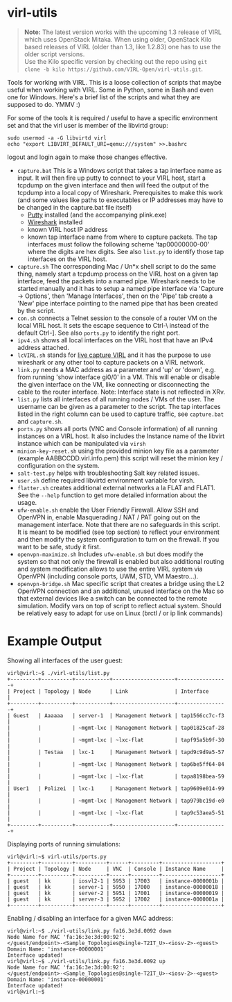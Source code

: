virl-utils
==========


> **Note:** The latest version works with the upcoming 1.3 release of VIRL which uses OpenStack Mitaka. When using older, OpenStack Kilo based releases of VIRL (older than 1.3, like 1.2.83) one has to use the older script versions.  
> Use the Kilo specific version by checking out the repo using `git clone -b kilo https://github.com/VIRL-Open/virl-utils.git`.


Tools for working with VIRL. This is a loose collection of scripts that maybe useful when working with VIRL. Some in Python, some in Bash and even one for Windows. Here's a brief list of the scripts and what they are supposed to do. YMMV :)

For some of the tools it is required / useful to have a specific environment set and that the virl user is member of the libvirtd group:

    sudo usermod -a -G libvirtd virl
    echo "export LIBVIRT_DEFAULT_URI=qemu:///system" >>.bashrc

logout and login again to make those changes effective.

*  ```capture.bat``` This is a Windows script that takes a tap interface name as input. It will then fire up putty to connect to your VIRL host, start a tcpdump on the given interface and then will feed the output of the tcpdump into a local copy of Wireshark. Prerequisites to make this work (and some values like paths to executables or IP addresses may have to be changed in the capture.bat file itself)
   * [Putty](http://www.chiark.greenend.org.uk/~sgtatham/putty/download.html "Putty download page") installed (and the accompanying plink.exe)
   * [Wireshark](https://www.wireshark.org/download.html "Wireshark download page") installed
   * known VIRL host IP address
   * known tap interface name from where to capture packets. The tap interfaces must follow the following scheme 'tap00000000-00' where the digits are hex digits. See also ```list.py``` to identify those tap interfaces on the VIRL host.
*   ```capture.sh``` The corresponding Mac / Un*x shell script to do the same thing, namely start a tcpdump process on the VIRL host on a given tap interface, feed the packets into a named pipe. Wireshark needs to be started manually and it has to setup a named pipe interface via 'Capture -> Options', then 'Manage Interfaces', then on the 'Pipe' tab create a 'New' pipe interface pointing to the named pipe that has been created by the script.
* ```con.sh``` connects a Telnet session to the console of a router VM on the local VIRL host. It sets the escape sequence to Ctrl-\ instead of the default Ctrl-]. See also ```ports.py``` to identify the right port.
* ```ipv4.sh``` shows all local interfaces on the VIRL host that have an IPv4 address attached.
* ```lcVIRL.sh``` stands for [live capture VIRL](https://github.com/gustavooferreira/lcVIRL) and it has the purpose to use wireshark or any other tool to capture packets on a VIRL network.
* ```link.py``` needs a MAC address as a parameter and 'up' or 'down', e.g. from running 'show interface gi0/0' in a VM. This will enable or disable the given interface on the VM, like connecting or disconnecting the cable to the router interface. Note: Interface state is not reflected in XRv. 
* ```list.py``` lists all interfaces of all running nodes / VMs of the user. The username can be given as a parameter to the script. The tap interfaces listed in the right column can be used to capture traffic, see ```capture.bat``` and ```capture.sh```.
* ```ports.py``` shows all ports (VNC and Console information) of all running instances on a VIRL host. It also includes the Instance name of the libvirt instance which can be manipulated via ```virsh```
* ```minion-key-reset.sh``` using the provided minion key file as a parameter (example AABBCCDD.virl.info.pem) this script will reset the minion key / configuration on the system. 
* ```salt-test.py``` helps with troubleshooting Salt key related issues.
* ```user.sh``` define required libvirtd environment variable for virsh.
* ```flatter.sh``` creates additional external networks a la FLAT and FLAT1. See the ```--help``` function to get more detailed information about the usage.
* ```ufw-enable.sh``` enable the User Friendly Firewall. Allow SSH and OpenVPN in, enable Masquerading / NAT / PAT going out on the management interface. Note that there are no safeguards in this script. It is meant to be modified (see top section) to reflect your environment and then modify the system configuration to turn on the firewall. If you want to be safe, study it first.
* ```openvpn-maximize.sh``` Includes ```ufw-enable.sh``` but does modify the system so that not only the firewall is enabled but also additional routing and system modification allows to use the entire VIRL system via OpenVPN (including console ports, UWM, STD, VM Maestro...).
* ```openvpn-bridge.sh``` Mac specific script that creates a bridge using the L2 OpenVPN connection and an additional, unused interface on the Mac so that external devices like a switch can be connected to the remote simulation. Modify vars on top of script to reflect actual system. Should be relatively easy to adapt for use on Linux (brctl / or ip link commands)

Example Output
======
Showing all interfaces of the user guest:

	virl@virl:~$ ./virl-utils/list.py 
	+---------+----------+-----------+--------------------+----------------+
	| Project | Topology | Node      | Link               | Interface      |
	+---------+----------+-----------+--------------------+----------------+
	| Guest   | Aaaaaa   | server-1  | Management Network | tap1566cc7c-f3 |
	|         |          | ~mgmt-lxc | Management Network | tap01825caf-28 |
	|         |          | ~mgmt-lxc | ~lxc-flat          | tapf95a5b9f-30 |
	|         | Testaa   | lxc-1     | Management Network | tapd9c9d9a5-57 |
	|         |          | ~mgmt-lxc | Management Network | tap6be5ff64-84 |
	|         |          | ~mgmt-lxc | ~lxc-flat          | tapa8198bea-59 |
	| User1   | Polizei  | lxc-1     | Management Network | tap9609e014-99 |
	|         |          | ~mgmt-lxc | Management Network | tap979bc19d-e0 |
	|         |          | ~mgmt-lxc | ~lxc-flat          | tap9c53aea5-51 |
	+---------+----------+-----------+--------------------+----------------+


Displaying ports of running simulations:

	virl@virl:~$ virl-utils/ports.py 
	+---------+----------+----------+------+---------+-------------------+
	| Project | Topology | Node     | VNC  | Console | Instance Name     |
	+---------+----------+----------+------+---------+-------------------+
	| guest   | kk       | iosvl2-1 | 5953 | 17003   | instance-0000001b |
	| guest   | kk       | server-1 | 5950 | 17000   | instance-00000018 |
	| guest   | kk       | server-2 | 5951 | 17001   | instance-00000019 |
	| guest   | kk       | server-3 | 5952 | 17002   | instance-0000001a |
	+---------+----------+----------+------+---------+-------------------+

Enabling / disabling an interface for a given MAC address:

	virl@virl:~$ ./virl-utils/link.py fa16.3e3d.0092 down
	Node Name for MAC 'fa:16:3e:3d:00:92': 
	</guest/endpoint>-<Sample_Topologies@single-T2IT_U>-<iosv-2>-<guest>
	Domain Name: 'instance-00000001'
	Interface updated!
	virl@virl:~$ ./virl-utils/link.py fa16.3e3d.0092 up
	Node Name for MAC 'fa:16:3e:3d:00:92': 
	</guest/endpoint>-<Sample_Topologies@single-T2IT_U>-<iosv-2>-<guest>
	Domain Name: 'instance-00000001'
	Interface updated!
	virl@virl:~$ 



